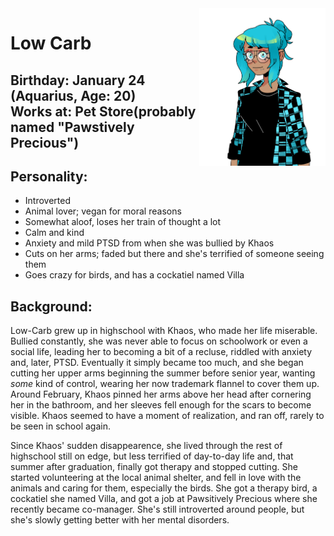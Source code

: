 <img src= "https://github.com/Pixelmation/Monster_Chan/blob/master/Images/low_carb.png" width = 40% height = 40% align = "right">

<h1>
  Low Carb
</h1>

<h2>
  Birthday: January 24 (Aquarius, Age: 20)<br>
  Works at: Pet Store(probably named "Pawstively Precious")
</h2>

<h2>
  Personality:
</h2>

<ul>
  <li>Introverted</li>
  <li>Animal lover; vegan for moral reasons</li>
  <li>Somewhat aloof, loses her train of thought a lot</li>
  <li>Calm and kind</li>
  <li>Anxiety and mild PTSD from when she was bullied by Khaos</li>
  <li>Cuts on her arms; faded but there and she's terrified of someone seeing them</li>
  <li>Goes crazy for birds, and has a cockatiel named Villa</li>
</ul>

<h2>
  Background:
</h2>

<p>
  Low-Carb grew up in highschool with Khaos, who made her life miserable. Bullied constantly, she was never able to focus on schoolwork or even a social life, leading her to becoming a bit of a recluse, riddled with anxiety and, later, PTSD. Eventually it simply became too much, and she began cutting her upper arms beginning the summer before senior year, wanting <i>some</i> kind of control, wearing her now trademark flannel to cover them up. Around February, Khaos pinned her arms above her head after cornering her in the bathroom, and her sleeves fell enough for the scars to become visible. Khaos seemed to have a moment of realization, and ran off, rarely to be seen in school again.
</p>

<p>
  Since Khaos' sudden disappearence, she lived through the rest of highschool still on edge, but less terrified of day-to-day life and, that summer after graduation, finally got therapy and stopped cutting. She started volunteering at the local animal shelter, and fell in love with the animals and caring for them, especially the birds. She got a therapy bird, a cockatiel she named Villa, and got a job at Pawsitively Precious where she recently became co-manager. She's still introverted around people, but she's slowly getting better with her mental disorders.
</p>
